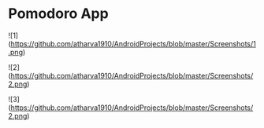 # Pomodoro App 
![1] (https://github.com/atharva1910/AndroidProjects/blob/master/Screenshots/1.png)

![2] (https://github.com/atharva1910/AndroidProjects/blob/master/Screenshots/2.png)

![3] (https://github.com/atharva1910/AndroidProjects/blob/master/Screenshots/2.png)
